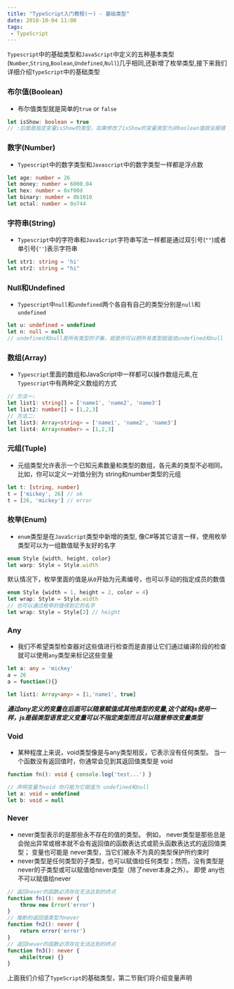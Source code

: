 ```yaml
---
title: "TypeScript入门教程(一) - 基础类型"
date: 2018-10-04 11:00
tags:
 - TypeScript
---
```

`Typescript`中的基础类型和`JavaScript`中定义的五种基本类型(`Number`,`String`,`Boolean`,`Undefined`,`Null`)几乎相同,还新增了枚举类型,接下来我们详细介绍`TypeScript`中的基础类型
<!--more-->

### 布尔值(Boolean)
* 布尔值类型就是简单的`true` or `false`

```typescript
let isShow: boolean = true 
// :后面是指定变量isShow的类型，如果修改了isShow的变量类型为非boolean值就会报错
```
### 数字(Number)
* `Typescript`中的数字类型和`Javascript`中的数字类型一样都是浮点数

```typescript
let age: number = 26
let money: number = 6000.04
let hex: number = 0xf00d
let binary: number = 0b1010
let octal: number = 0o744
```
### 字符串(String)
* `Typescript`中的字符串和`JavaScript`字符串写法一样都是通过双引号(`""`)或者单引号(`''`)表示字符串

```typescript
let str1: string = 'hi'
let str2: string = "hi"
```
### Null和Undefined
* `Typescript`中`null`和`undefined`两个各自有自己的类型分别是`null`和`undefined`

```typescript
let u: undefined = undefined
let n: null = null
// undefined和null是所有类型的子集，就是你可以把所有类型赋值成undefined和null
```
### 数组(Array)
* `Typescript`里面的数组和JavaScript中一样都可以操作数组元素,在`Typescript`中有两种定义数组的方式

```typescript
// 方法一:
let list1: string[] = ['name1', 'name2', 'name3']
let list2: number[] = [1,2,3]
// 方法二:
let list3: Array<string> = ['name1', 'name2', 'name3']
let list4: Array<number> = [1,2,3]
```
### 元组(Tuple)
* 元组类型允许表示一个已知元素数量和类型的数组，各元素的类型不必相同。 比如，你可以定义一对值分别为 string和number类型的元组

```typescript
let t: [string, number]
t = ['mickey', 26] // ok
t = [26, 'mickey'] // error
```
### 枚举(Enum)
* `enum`类型是在`JavaScript`类型中新增的类型, 像C#等其它语言一样，使用枚举类型可以为一组数值赋予友好的名字

```typescript
enum Style {width, height, color}
let warp: Style = Style.width
```

默认情况下，枚举里面的值是从`0`开始为元素编号，也可以手动的指定成员的数值

```typescript
enum Style {width = 1, height = 2, color = 4}
let wrap: Style = Style.width
// 也可以通过枚举的值得到它的名字
let wrap: Style = Style[2] // height
```
### Any
* 我们不希望类型检查器对这些值进行检查而是直接让它们通过编译阶段的检查就可以使用`any`类型来标记这些变量

```typescript
let a: any = 'mickey'
a = 26
a = function(){}

let list1: Array<any> = [1,'name1', true]
```

***通过any定义的变量在后面可以随意赋值成其他类型的变量,这个就和js使用一样，js是弱类型语言定义变量可以不指定类型而且可以随意修改变量类型***
### Void
* 某种程度上来说，void类型像是与any类型相反，它表示没有任何类型。 当一个函数没有返回值时，你通常会见到其返回值类型是 void

```typescript
function fn(): void { console.log('test...') }

// 声明变量为void 你只能为它赋值为 undefined和null
let a: void = undefined
let b: void = null
```
### Never
* never类型表示的是那些永不存在的值的类型。 例如， never类型是那些总是会抛出异常或根本就不会有返回值的函数表达式或箭头函数表达式的返回值类型； 变量也可能是 never类型，当它们被永不为真的类型保护所约束时
* never类型是任何类型的子类型，也可以赋值给任何类型；然而，没有类型是never的子类型或可以赋值给never类型（除了never本身之外）。 即使 any也不可以赋值给never

```typescript
// 返回never的函数必须存在无法达到的终点
function fn1(): never {
    throw new Error('error')
}
// 推断的返回值类型为never
function fn2(): never {
    return error('error')
}
// 返回never的函数必须存在无法达到的终点
function fn3(): never {
    while(true) {}
}
```

上面我们介绍了`TypeScript`的基础类型，第二节我们将介绍变量声明